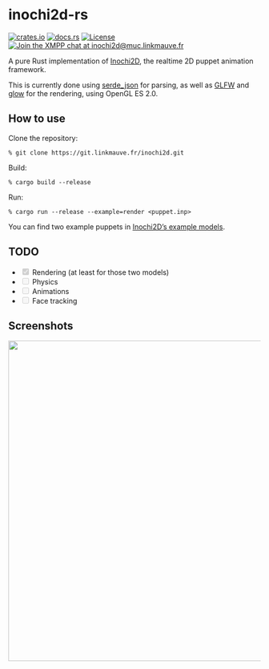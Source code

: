 # inochi2d-rs

[![crates.io](https://img.shields.io/crates/v/inochi2d.svg)](https://crates.io/crates/inochi2d)
[![docs.rs](https://docs.rs/inochi2d/badge.svg)](https://docs.rs/inochi2d)
[![License](https://img.shields.io/crates/l/inochi2d.svg)](https://www.mozilla.org/MPL/2.0/)
[![Join the XMPP chat at inochi2d@muc.linkmauve.fr](https://linkmauve.fr/badge/inochi2d@muc.linkmauve.fr)](https://converse.linkmauve.fr/inochi2d@muc.linkmauve.fr)

A pure Rust implementation of [Inochi2D](https://inochi2d.com), the realtime 2D
puppet animation framework.

This is currently done using [serde\_json](https://crates.io/crates/serde_json)
for parsing, as well as [GLFW](https://www.glfw.org) and
[glow](https://crates.io/crates/glow) for the rendering, using OpenGL ES 2.0.

## How to use

Clone the repository:
```shell
% git clone https://git.linkmauve.fr/inochi2d.git
```
Build:
```shell
% cargo build --release
```
Run:
```shell
% cargo run --release --example=render <puppet.inp>
```

You can find two example puppets in [Inochi2D’s example models](https://github.com/Inochi2D/example-models).

## TODO

- <input type="checkbox" disabled="" checked=""/> Rendering (at least for those two models)
- <input type="checkbox" disabled=""/> Physics
- <input type="checkbox" disabled=""/> Animations
- <input type="checkbox" disabled=""/> Face tracking

## Screenshots

<picture width="640"><source type="image/avif" srcset="https://linkmauve.fr/dev/inochi2d/aka.avif"/><img width="640" src="https://linkmauve.fr/dev/inochi2d/aka.png"/></picture>
